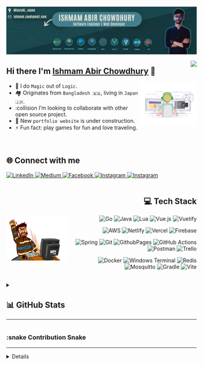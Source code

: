 ![Cover Image](https://github.com/IshmamAbir/IshmamAbir/blob/main/images/cover.png?raw=true)

<!-- ![](https://komarev.com/ghpvc/?username=IshmamAbir&color=blueviolet) -->
<img align="right" src="https://komarev.com/ghpvc/?username=IshmamAbir&color=blueviolet">

## Hi there I'm [Ishmam Abir Chowdhury](https://linkedin.com/in/ishmam-abir/) 👋

<img align="right" width="30%" style="position:sticky;" src="./images/sideimg1.gif"  />

<div align="left">

- 🎯 I do `Magic` out of `Logic`.
- 🏘️ Originates from `Bangladesh 🇧🇩`, living in `Japan 🇯🇵`.
- :collision I’m looking to collaborate with other open source project.
- 🚧 New `portfolio website` is under construction.
- ⚡ Fun fact: play games for fun and love traveling.
</div>
<br/>

<h2> 🌐 Connect with me</h2>
<a href="https://linkedin.com/in/ishmam-abir/" >
    <img src="https://img.shields.io/badge/LinkedIn-%230077B5.svg?logo=linkedin&logoColor=white" alt="LinkedIn">
</a>
<a href="https://medium.com/@ishmam-abir">
    <img src="https://img.shields.io/badge/Medium-12100E?logo=medium&logoColor=white" alt="Medium">
</a>
<a href="https://facebook.com/ishmam.abir">
    <img src="https://img.shields.io/badge/Facebook-%231877F2.svg?logo=Facebook&logoColor=white" alt="Facebook">
</a>
<a href="https://instagram.com/ishmam.abir">
    <img src="https://img.shields.io/badge/Instagram-%23E4405F.svg?logo=Instagram&logoColor=white"alt="Instagram">
</a>
<a href="https://instagram.com/ishmam.abir">
    <img src="https://img.shields.io/badge/Youtube-%23BC195f.svg?logo=Youtube&logoColor=white"alt="Instagram">
</a>

<br>
<br>

<h2 align="right" > 💻 Tech Stack</h2>
<img align="left" width="32%" style="position:sticky;" src="./images/sideimg2.gif"  />
<div align="right">

![Go](https://img.shields.io/badge/go-%2300ADD8.svg?style=for-the-badge&logo=go&logoColor=white)
![Java](https://img.shields.io/badge/java-%23ED8B00.svg?style=for-the-badge&logo=openjdk&logoColor=white)
![Lua](https://img.shields.io/badge/lua-%232C2D72.svg?style=for-the-badge&logo=lua&logoColor=white)
![Vue.js](https://img.shields.io/badge/vue.js-%2335495e.svg?style=for-the-badge&logo=vuedotjs&logoColor=%234FC08D)
![Vuetify](https://img.shields.io/badge/Vuetify-1867C0?style=for-the-badge&logo=vuetify&logoColor=AEDDFF)

![AWS](https://img.shields.io/badge/AWS-%23FF9900.svg?style=for-the-badge&logo=amazon-aws&logoColor=white)
![Netlify](https://img.shields.io/badge/netlify-%23000000.svg?style=for-the-badge&logo=netlify&logoColor=#00C7B7)
![Vercel](https://img.shields.io/badge/vercel-%23000000.svg?style=for-the-badge&logo=vercel&logoColor=white)
![Firebase](https://img.shields.io/badge/firebase-%23039BE5.svg?style=for-the-badge&logo=firebase)

![Spring](https://img.shields.io/badge/spring-%236DB33F.svg?style=for-the-badge&logo=spring&logoColor=white)
![Git](https://img.shields.io/badge/git-%23F05033.svg?style=for-the-badge&logo=git&logoColor=white)
![GithubPages](https://img.shields.io/badge/github%20pages-121013?style=for-the-badge&logo=github&logoColor=white)
![GitHub Actions](https://img.shields.io/badge/github%20actions-%232671E5.svg?style=for-the-badge&logo=githubactions&logoColor=white)
![Postman](https://img.shields.io/badge/Postman-FF6C37?style=for-the-badge&logo=postman&logoColor=white)
![Trello](https://img.shields.io/badge/Trello-%23026AA7.svg?style=for-the-badge&logo=Trello&logoColor=white)

![Docker](https://img.shields.io/badge/docker-%230db7ed.svg?style=for-the-badge&logo=docker&logoColor=white)
![Windows Terminal](https://img.shields.io/badge/Windows%20Terminal-%234D4D4D.svg?style=for-the-badge&logo=windows-terminal&logoColor=white)
![Redis](https://img.shields.io/badge/redis-%23DD0031.svg?style=for-the-badge&logo=redis&logoColor=white)
![Mosquitto](https://img.shields.io/badge/mosquitto-%233C5280.svg?style=for-the-badge&logo=eclipsemosquitto&logoColor=white)
![Gradle](https://img.shields.io/badge/Gradle-02303A.svg?style=for-the-badge&logo=Gradle&logoColor=white)
![Vite](https://img.shields.io/badge/vite-%23646CFF.svg?style=for-the-badge&logo=vite&logoColor=white)

</div>
<br>

<details>
<summary> <h2> 📊 GitHub Stats </h2> <hr/></summary>

<div align="center">
<img width="46%" height="200px" src="https://github-readme-stats.vercel.app/api?username=IshmamAbir&theme=catppuccin_mocha&hide_border=false&include_all_commits=true&count_private=true" />
<img width="51%" height="200px" src="https://github-readme-streak-stats.herokuapp.com/?user=IshmamAbir&theme=catppuccin_mocha&hide_border=false" />
</div>
<img width="100%" align="center" src="https://github-readme-stats.vercel.app/api/top-langs/?username=IshmamAbir&langs_count=5&hide=Python,SCSS,CSS,HTML,JavaScript&card_width=550&show_icons=true&theme=catppuccin_mocha&layout=compact" />

</details>
<summary> <h3> :snake Contribution Snake </h3> <hr/></summary>
<details>
<div align="center">
<img src="https://raw.githubusercontent.com/IshmamAbir/IshmamAbir/output/github-snake.svg" alt="Snake animation" />
</div>
</details>
